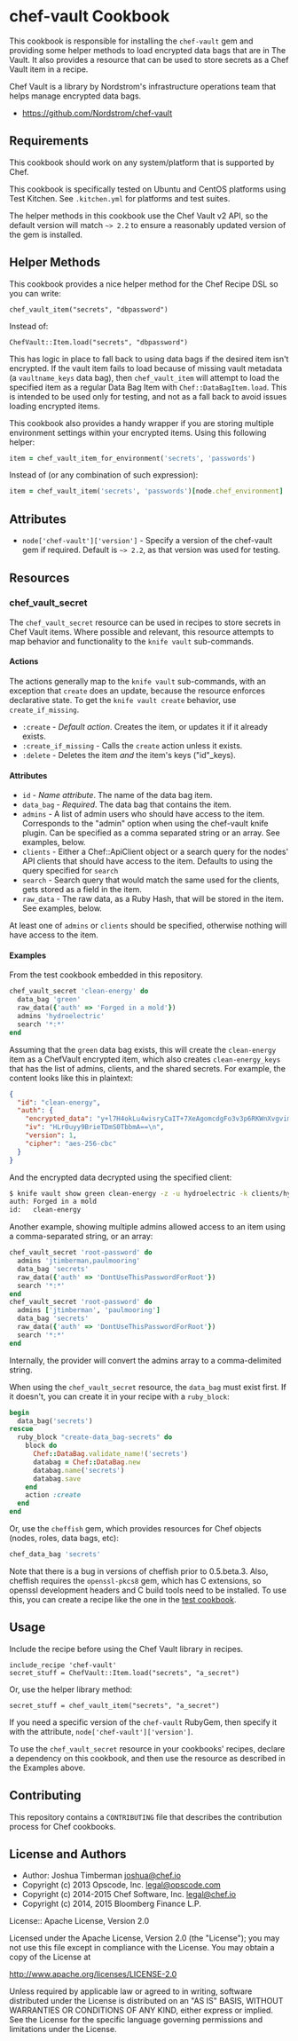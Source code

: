 chef-vault Cookbook
===================

This cookbook is responsible for installing the `chef-vault` gem and
providing some helper methods to load encrypted data bags that are in
The Vault. It also provides a resource that can be used to store
secrets as a Chef Vault item in a recipe.

Chef Vault is a library by Nordstrom's infrastructure operations team
that helps manage encrypted data bags.

* https://github.com/Nordstrom/chef-vault

## Requirements

This cookbook should work on any system/platform that is supported by
Chef.

This cookbook is specifically tested on Ubuntu and CentOS platforms
using Test Kitchen. See `.kitchen.yml` for platforms and test suites.

The helper methods in this cookbook use the Chef Vault v2 API, so the
default version will match `~> 2.2` to ensure a reasonably updated
version of the gem is installed.

## Helper Methods

This cookbook provides a nice helper method for the Chef Recipe DSL so
you can write:

    chef_vault_item("secrets", "dbpassword")

Instead of:

    ChefVault::Item.load("secrets", "dbpassword")

This has logic in place to fall back to using data bags if the desired item
isn't encrypted. If the vault item fails to load because of missing vault
metadata (a `vaultname_keys` data bag), then `chef_vault_item` will attempt to
load the specified item as a regular Data Bag Item with
`Chef::DataBagItem.load`. This is intended to be used only for testing, and
not as a fall back to avoid issues loading encrypted items.

This cookbook also provides a handy wrapper if you are storing multiple
environment settings within your encrypted items. Using this following
helper:
```ruby
item = chef_vault_item_for_environment('secrets', 'passwords')
```

Instead of (or any combination of such expression):
```ruby
item = chef_vault_item('secrets', 'passwords')[node.chef_environment]
```

## Attributes

* `node['chef-vault']['version']` - Specify a version of the
  chef-vault gem if required. Default is `~> 2.2`, as that version was
  used for testing.

## Resources

### chef_vault_secret

The `chef_vault_secret` resource can be used in recipes to store
secrets in Chef Vault items. Where possible and relevant, this
resource attempts to map behavior and functionality to the `knife
vault` sub-commands.

#### Actions

The actions generally map to the `knife vault` sub-commands, with an
exception that `create` does an update, because the resource enforces
declarative state. To get the `knife vault create` behavior, use
`create_if_missing`.

* `:create` - *Default action*. Creates the item, or updates it if it
  already exists.
* `:create_if_missing` - Calls the `create` action unless it exists.
* `:delete` - Deletes the item *and* the item's keys ("id"_keys).

#### Attributes

* `id` - *Name attribute*. The name of the data bag item.
* `data_bag` - *Required*. The data bag that contains the item.
* `admins` - A list of admin users who should have access to the item.
  Corresponds to the "admin" option when using the chef-vault knife
  plugin. Can be specified as a comma separated string or an array.
  See examples, below.
* `clients` - Either a Chef::ApiClient object or a search query for the nodes' API clients that should
  have access to the item. Defaults to using the query specified for `search` 
* `search` - Search query that would match the same used for the
  clients, gets stored as a field in the item.
* `raw_data` - The raw data, as a Ruby Hash, that will be stored in
  the item. See examples, below.

At least one of `admins` or `clients` should be specified, otherwise
nothing will have access to the item.

#### Examples

From the test cookbook embedded in this repository.

```ruby
chef_vault_secret 'clean-energy' do
  data_bag 'green'
  raw_data({'auth' => 'Forged in a mold'})
  admins 'hydroelectric'
  search '*:*'
end
```

Assuming that the `green` data bag exists, this will create the
`clean-energy` item as a ChefVault encrypted item, which also creates
`clean-energy_keys` that has the list of admins, clients, and the
shared secrets. For example, the content looks like this in plaintext:

```json
{
  "id": "clean-energy",
  "auth": {
    "encrypted_data": "y+l7H4okLu4wisryCaIT+7XeAgomcdgFo3v3p6RKWnXvgvimdzjFGMUfdGId\nq+pP\n",
    "iv": "HLr0uyy9BrieTDmS0TbbmA==\n",
    "version": 1,
    "cipher": "aes-256-cbc"
  }
}
```

And the encrypted data decrypted using the specified client:

```sh
$ knife vault show green clean-energy -z -u hydroelectric -k clients/hydroelectric.pem
auth: Forged in a mold
id:   clean-energy
```

Another example, showing multiple admins allowed access to an item
using a comma-separated string, or an array:

```ruby
chef_vault_secret 'root-password' do
  admins 'jtimberman,paulmooring'
  data_bag 'secrets'
  raw_data({'auth' => 'DontUseThisPasswordForRoot'})
  search '*:*'
end
chef_vault_secret 'root-password' do
  admins ['jtimberman', 'paulmooring']
  data_bag 'secrets'
  raw_data({'auth' => 'DontUseThisPasswordForRoot'})
  search '*:*'
end
```

Internally, the provider will convert the admins array to a
comma-delimited string.

When using the `chef_vault_secret` resource, the `data_bag` must exist
first. If it doesn't, you can create it in your recipe with a
`ruby_block`:

```ruby
begin
  data_bag('secrets')
rescue
  ruby_block "create-data_bag-secrets" do
    block do
      Chef::DataBag.validate_name!('secrets')
      databag = Chef::DataBag.new
      databag.name('secrets')
      databag.save
    end
    action :create
  end
end
```

Or, use the `cheffish` gem, which provides resources for Chef objects
(nodes, roles, data bags, etc):

```ruby
chef_data_bag 'secrets'
```

Note that there is a bug in versions of cheffish prior to 0.5.beta.3.
Also, cheffish requires the `openssl-pkcs8` gem, which has C
extensions, so openssl development headers and C build tools need to
be installed. To use this, you can create a recipe like the one in
the [test cookbook](test/fixtures/cookbooks/test/recipes/chef_vault_secret.rb).

## Usage

Include the recipe before using the Chef Vault library in recipes.

    include_recipe 'chef-vault'
    secret_stuff = ChefVault::Item.load("secrets", "a_secret")

Or, use the helper library method:

    secret_stuff = chef_vault_item("secrets", "a_secret")

If you need a specific version of the `chef-vault` RubyGem, then
specify it with the attribute, `node['chef-vault']['version']`.

To use the `chef_vault_secret` resource in your cookbooks' recipes,
declare a dependency on this cookbook, and then use the resource as
described in the Examples above.

## Contributing

This repository contains a `CONTRIBUTING` file that describes the
contribution process for Chef cookbooks.

## License and Authors

- Author: Joshua Timberman <joshua@chef.io>
- Copyright (c) 2013 Opscode, Inc. <legal@opscode.com>
- Copyright (c) 2014-2015 Chef Software, Inc. <legal@chef.io>
- Copyright (c) 2014, 2015 Bloomberg Finance L.P.

License:: Apache License, Version 2.0

Licensed under the Apache License, Version 2.0 (the "License");
you may not use this file except in compliance with the License.
You may obtain a copy of the License at

   http://www.apache.org/licenses/LICENSE-2.0

Unless required by applicable law or agreed to in writing, software
distributed under the License is distributed on an "AS IS" BASIS,
WITHOUT WARRANTIES OR CONDITIONS OF ANY KIND, either express or implied.
See the License for the specific language governing permissions and
limitations under the License.
